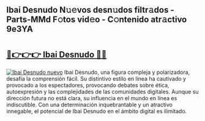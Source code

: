 ## Ibai Desnudo N𝚞𝚎vos desn𝚞dos filtr𝚊dos - Parts-MMd F𝚘tos vid𝚎o - C𝚘ntenido atr𝚊ctivo 9e3YA

# <h2><a href="http://mb08ma.tromn.icu/?c=Ibai+Desnudo">🔗👉👉👉 Ibai Desnudo 🔗🔗</a></h2>

[![Ibai Desnudo nuevo](https://i.imgur.com/pEAQMta.gif)](http://mb08ma.tromn.icu/?c=Ibai+Desnudo)
Ibai Desnudo, una figura compleja y polarizadora, desafía la comprensión fácil. Su distintivo estilo en línea ha cautivado y provocado a los espectadores, provocando debates sobre ética, autoexpresión y las complejidades de las comunidades digitales. Aunque su dirección futura no está clara, su influencia en el mundo en línea es indiscutible. Con una determinación inquebrantable y un atractivo innegable, el potencial de Ibai Desnudo en el ámbito digital es ilimitado.
